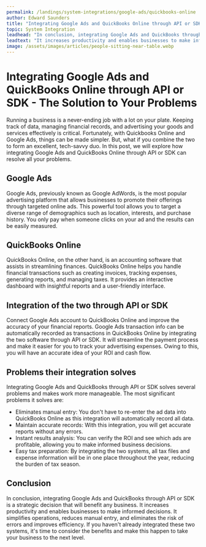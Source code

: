 ```yaml
---
permalink: /landings/system-integrations/google-ads/quickbooks-online
author: Edward Saunders
title: "Integrating Google Ads and QuickBooks Online through API or SDK - The Solution to Your Problems"
topic: System Integration
leadhead: "In conclusion, integrating Google Ads and QuickBooks through API or SDK is a strategic decision that will benefit any business"
leadtext: "It increases productivity and enables businesses to make informed decisions. It simplifies operations, reduces manual entry, and eliminates the risk of errors and improves efficiency. If you haven't already integrated these two systems, it's time to consider the benefits and make this happen to take your business to the next level."
image: /assets/images/articles/people-sitting-near-table.webp
---
```

<div class="arttext">
<h1>Integrating Google Ads and QuickBooks Online through API or SDK - The Solution to Your Problems</h1>

<p>Running a business is a never-ending job with a lot on your plate. Keeping track of data, managing financial records, and advertising your goods and services effectively is critical. Fortunately, with Quickbooks Online and Google Ads, things can be made simpler. But, what if you combine the two to form an excellent, tech-savvy duo. In this post, we will explore how integrating Google Ads and QuickBooks Online through API or SDK can resolve all your problems.</p>

<h2>Google Ads</h2>

<p>Google Ads, previously known as Google AdWords, is the most popular advertising platform that allows businesses to promote their offerings through targeted online ads. This powerful tool allows you to target a diverse range of demographics such as location, interests, and purchase history. You only pay when someone clicks on your ad and the results can be easily measured.</p>

<h2>QuickBooks Online</h2>

<p>QuickBooks Online, on the other hand, is an accounting software that assists in streamlining finances. QuickBooks Online helps you handle financial transactions such as creating invoices, tracking expenses, generating reports, and managing taxes. It provides an interactive dashboard with insightful reports and a user-friendly interface.</p>

<h2>Integration of the two through API or SDK</h2>

<p>Connect Google Ads account to QuickBooks Online and improve the accuracy of your financial reports. Google Ads transaction info can be automatically recorded as transactions in QuickBooks Online by integrating the two software through API or SDK. It will streamline the payment process and make it easier for you to track your advertising expenses. Owing to this, you will have an accurate idea of your ROI and cash flow.</p>

<h2>Problems their integration solves</h2>

<p>Integrating Google Ads and QuickBooks through API or SDK solves several problems and makes work more manageable. The most significant problems it solves are:</p>

<ul>
	<li>Eliminates manual entry: You don't have to re-enter the ad data into QuickBooks Online as this integration will automatically record all data.</li>
	<li>Maintain accurate records: With this integration, you will get accurate reports without any errors.</li>
	<li>Instant results analysis: You can verify the ROI and see which ads are profitable, allowing you to make informed business decisions.</li>
	<li>Easy tax preparation: By integrating the two systems, all tax files and expense information will be in one place throughout the year, reducing the burden of tax season.</li>
</ul>

<h2>Conclusion</h2>

<p>In conclusion, integrating Google Ads and QuickBooks through API or SDK is a strategic decision that will benefit any business. It increases productivity and enables businesses to make informed decisions. It simplifies operations, reduces manual entry, and eliminates the risk of errors and improves efficiency. If you haven't already integrated these two systems, it's time to consider the benefits and make this happen to take your business to the next level.</p>

</div>